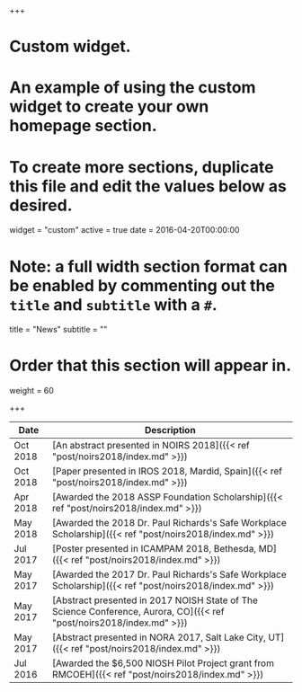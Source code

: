 +++
# Custom widget.
# An example of using the custom widget to create your own homepage section.
# To create more sections, duplicate this file and edit the values below as desired.
widget = "custom"
active = true
date = 2016-04-20T00:00:00

# Note: a full width section format can be enabled by commenting out the `title` and `subtitle` with a `#`.
title = "News"
subtitle = ""

# Order that this section will appear in.
weight = 60

+++

| Date           | Description                    |
| ------------------| ------------------------------ |
|Oct 2018 |[An abstract presented in NOIRS 2018]({{< ref "post/noirs2018/index.md" >}})|
|Oct 2018 |[Paper presented in IROS 2018, Mardid, Spain]({{< ref "post/noirs2018/index.md" >}})|
|Apr 2018 |[Awarded the 2018 ASSP Foundation Scholarship]({{< ref "post/noirs2018/index.md" >}})|
|May 2018 |[Awarded the 2018 Dr. Paul Richards's Safe Workplace Scholarship]({{< ref "post/noirs2018/index.md" >}})|
|Jul 2017 |[Poster presented in  ICAMPAM 2018, Bethesda, MD]({{< ref "post/noirs2018/index.md" >}})|
|May 2017 |[Awarded the 2017 Dr. Paul Richards's Safe Workplace Scholarship]({{< ref "post/noirs2018/index.md" >}})|
|May 2017 |[Abstract presented in 2017 NOISH State of The Science Conference, Aurora, CO]({{< ref "post/noirs2018/index.md" >}})|
|May 2017 |[Abstract presented in NORA 2017, Salt Lake City, UT]({{< ref "post/noirs2018/index.md" >}})|
|Jul 2016 |[Awarded the $6,500 NIOSH Pilot Project grant from RMCOEH]({{< ref "post/noirs2018/index.md" >}})|

